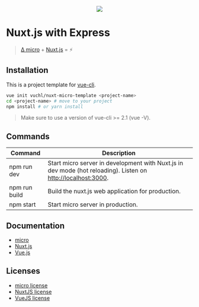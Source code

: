 <p align="center"><img src="https://cloud.githubusercontent.com/assets/4921147/22486717/eb75cf62-e80a-11e6-8564-09a42e374034.png"></p>


# Nuxt.js with Express

> [Δ micro](https://github.com/zeit/micro) + [Nuxt.js](https://nuxtjs.org) = :zap:

## Installation

This is a project template for [vue-cli](https://github.com/vuejs/vue-cli).

```bash
vue init vuchl/nuxt-micro-template <project-name>
cd <project-name> # move to your project
npm install # or yarn install
```

> Make sure to use a version of vue-cli >= 2.1 (vue -V).

<!--## ExpressJS Changes

- The `routes` directory is called `api`.
-->
## Commands

| Command | Description |
|---------|-------------|
| npm run dev | Start micro server in development with Nuxt.js in dev mode (hot reloading). Listen on [http://localhost:3000](http://localhost:3000). |
| npm run build | Build the nuxt.js web application for production. |
| npm start | Start micro server in production. |

<!--## Live Demo

[https://express.nuxtjs.org](https://express.nuxtjs.org)

now.sh
-->
## Documentation

- [micro](https://github.com/zeit/micro)
- [Nuxt.js](https://nuxtjs.org/guide/)
- [Vue.js](http://vuejs.org/guide/)

## Licenses

- [micro license](https://github.com/zeit/micro/blob/master/LICENSE.md)
- [NuxtJS license](https://github.com/nuxt/nuxt.js/blob/master/LICENSE.md)
- [VueJS license](https://github.com/vuejs/vue/blob/master/LICENSE)
